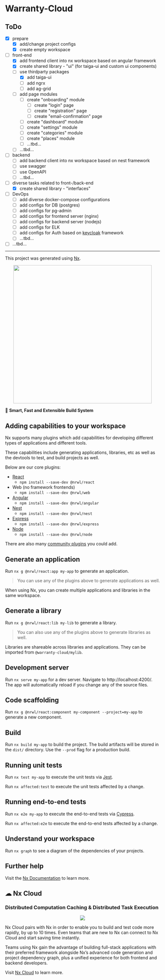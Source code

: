 # Warranty-Cloud

## ToDo

- [x] prepare
  - [x] add/change project configs  
  - [x] create empty workspace
- [ ] front-end
  - [x] add frontend client into nx workspace based on angular framework
  - [x] create shared library - "ui" (for taiga-ui and custom ui components)
  - [ ] use thirdparty packages
    - [x] add taiga-ui
    - [ ] add ngrx
    - [ ] add ag-grid
  - [ ] add page modules
    - [ ] create "onboarding" module
      - [ ] create "login" page
      - [ ] create "registration" page
      - [ ] create "email-confirmation" page
    - [ ] create "dashboard" module
    - [ ] create "settings" module
    - [ ] create "categories" module
    - [ ] create "places" module
    - [ ] ...tbd...
  - [ ] ...tbd...
- [ ] backend
  - [ ] add backend client into nx workspace based on nest framework
  - [ ] use swagger
  - [ ] use OpenAPI
  - [ ] ...tbd...
- [ ] diverse tasks related to front-/back-end
  - [x] create shared library - "interfaces"
- [ ] DevOps
  - [ ] add diverse docker-compose configurations
  - [ ] add configs for DB (postgres)
  - [ ] add configs for pg-admin
  - [ ] add configs for frontend server (nginx)
  - [ ] add configs for backend server (nodejs)
  - [ ] add configs for ELK
  - [ ] add configs for Auth based on [keycloak](https://www.keycloak.org/) framework
  - [ ] ...tbd...
- [ ] ...tbd...

----

This project was generated using [Nx](https://nx.dev).

<p style="text-align: center;"><img src="https://raw.githubusercontent.com/nrwl/nx/master/images/nx-logo.png" width="450"></p>

🔎 **Smart, Fast and Extensible Build System**

## Adding capabilities to your workspace

Nx supports many plugins which add capabilities for developing different types of applications and different tools.

These capabilities include generating applications, libraries, etc as well as the devtools to test, and build projects as well.

Below are our core plugins:

- [React](https://reactjs.org)
  - `npm install --save-dev @nrwl/react`
- Web (no framework frontends)
  - `npm install --save-dev @nrwl/web`
- [Angular](https://angular.io)
  - `npm install --save-dev @nrwl/angular`
- [Nest](https://nestjs.com)
  - `npm install --save-dev @nrwl/nest`
- [Express](https://expressjs.com)
  - `npm install --save-dev @nrwl/express`
- [Node](https://nodejs.org)
  - `npm install --save-dev @nrwl/node`

There are also many [community plugins](https://nx.dev/community) you could add.

## Generate an application

Run `nx g @nrwl/react:app my-app` to generate an application.

> You can use any of the plugins above to generate applications as well.

When using Nx, you can create multiple applications and libraries in the same workspace.

## Generate a library

Run `nx g @nrwl/react:lib my-lib` to generate a library.

> You can also use any of the plugins above to generate libraries as well.

Libraries are shareable across libraries and applications. They can be imported from `@warranty-cloud/mylib`.

## Development server

Run `nx serve my-app` for a dev server. Navigate to http://localhost:4200/. The app will automatically reload if you change any of the source files.

## Code scaffolding

Run `nx g @nrwl/react:component my-component --project=my-app` to generate a new component.

## Build

Run `nx build my-app` to build the project. The build artifacts will be stored in the `dist/` directory. Use the `--prod` flag for a production build.

## Running unit tests

Run `nx test my-app` to execute the unit tests via [Jest](https://jestjs.io).

Run `nx affected:test` to execute the unit tests affected by a change.

## Running end-to-end tests

Run `nx e2e my-app` to execute the end-to-end tests via [Cypress](https://www.cypress.io).

Run `nx affected:e2e` to execute the end-to-end tests affected by a change.

## Understand your workspace

Run `nx graph` to see a diagram of the dependencies of your projects.

## Further help

Visit the [Nx Documentation](https://nx.dev) to learn more.



## ☁ Nx Cloud

### Distributed Computation Caching & Distributed Task Execution

<p style="text-align: center;"><img src="https://raw.githubusercontent.com/nrwl/nx/master/images/nx-cloud-card.png"></p>

Nx Cloud pairs with Nx in order to enable you to build and test code more rapidly, by up to 10 times. Even teams that are new to Nx can connect to Nx Cloud and start saving time instantly.

Teams using Nx gain the advantage of building full-stack applications with their preferred framework alongside Nx’s advanced code generation and project dependency graph, plus a unified experience for both frontend and backend developers.

Visit [Nx Cloud](https://nx.app/) to learn more.
